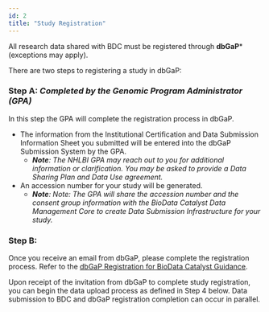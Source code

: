```yaml
---
id: 2
title: "Study Registration"
---
```

All research data shared with BDC must be registered through **dbGaP*** (exceptions may apply).

There are two steps to registering a study in dbGaP:

### Step A: *Completed by the Genomic Program Administrator (GPA)*
In this step the GPA will complete the registration process in dbGaP.
- The information from the Institutional Certification and Data Submission Information Sheet you submitted will be entered into the dbGaP Submission System by the GPA.
  - ***Note**: The NHLBI GPA may reach out to you for additional information or clarification. You may be asked to provide a Data Sharing Plan and Data Use agreement.*
- An accession number for your study will be generated. 
  - ***Note**: Note: The GPA will share the accession number and the consent group information with the BioData Catalyst Data Management Core to create Data Submission Infrastructure for your study.*

### Step B:
Once you receive an email from dbGaP, please complete the registration process. Refer to the [dbGaP Registration for BioData Catalyst Guidance](https://bdcatalyst.gitbook.io/biodata-catalyst-documentation/data-management/dbgap-registration-for-biodata-catalyst).

Upon receipt of the invitation from dbGaP to complete study registration, you can begin the data upload process as defined in Step 4 below. Data submission to BDC and dbGaP registration completion can occur in parallel.
